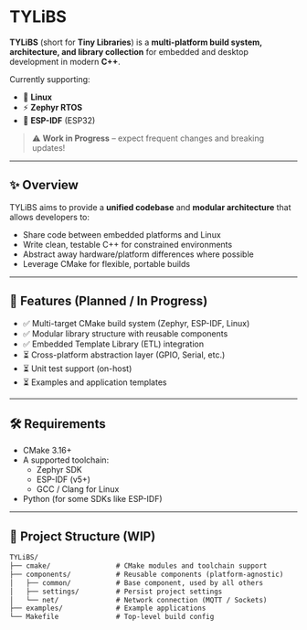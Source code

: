 # TYLiBS

**TYLiBS** (short for **Tiny Libraries**) is a **multi-platform build system, architecture, and library collection** for embedded and desktop development in modern **C++**.

Currently supporting:
- 🐧 **Linux**
- ⚡ **Zephyr RTOS**
- 🔌 **ESP-IDF** (ESP32)

> ⚠️ **Work in Progress** – expect frequent changes and breaking updates!

---

## ✨ Overview

TYLiBS aims to provide a **unified codebase** and **modular architecture** that allows developers to:
- Share code between embedded platforms and Linux
- Write clean, testable C++ for constrained environments
- Abstract away hardware/platform differences where possible
- Leverage CMake for flexible, portable builds

---

## 🚀 Features (Planned / In Progress)

- ✅ Multi-target CMake build system (Zephyr, ESP-IDF, Linux)
- ✅ Modular library structure with reusable components
- ✅ Embedded Template Library (ETL) integration
- ⏳ Cross-platform abstraction layer (GPIO, Serial, etc.)
- ⏳ Unit test support (on-host)
- ⏳ Examples and application templates

---

## 🛠️ Requirements

- CMake 3.16+
- A supported toolchain:
  - Zephyr SDK
  - ESP-IDF (v5+)
  - GCC / Clang for Linux
- Python (for some SDKs like ESP-IDF)

---

## 📁 Project Structure (WIP)

```txt
TYLiBS/
├── cmake/                # CMake modules and toolchain support
├── components/           # Reusable components (platform-agnostic)
│   ├── common/           # Base component, used by all others
│   ├── settings/         # Persist project settings
│   └── net/              # Network connection (MQTT / Sockets)
├── examples/             # Example applications
└── Makefile              # Top-level build config

